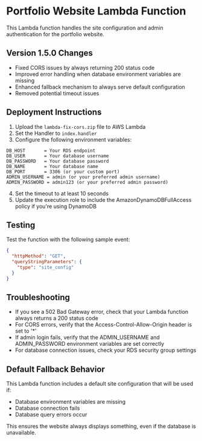 # Portfolio Website Lambda Function

This Lambda function handles the site configuration and admin authentication for the portfolio website.

## Version 1.5.0 Changes
- Fixed CORS issues by always returning 200 status code
- Improved error handling when database environment variables are missing
- Enhanced fallback mechanism to always serve default configuration
- Removed potential timeout issues

## Deployment Instructions

1. Upload the `lambda-fix-cors.zip` file to AWS Lambda
2. Set the Handler to `index.handler`
3. Configure the following environment variables:

```
DB_HOST       = Your RDS endpoint
DB_USER       = Your database username
DB_PASSWORD   = Your database password
DB_NAME       = Your database name
DB_PORT       = 3306 (or your custom port)
ADMIN_USERNAME = admin (or your preferred admin username)
ADMIN_PASSWORD = admin123 (or your preferred admin password)
```

4. Set the timeout to at least 10 seconds
5. Update the execution role to include the AmazonDynamoDBFullAccess policy if you're using DynamoDB

## Testing

Test the function with the following sample event:

```json
{
  "httpMethod": "GET",
  "queryStringParameters": {
    "type": "site_config"
  }
}
```

## Troubleshooting

- If you see a 502 Bad Gateway error, check that your Lambda function always returns a 200 status code
- For CORS errors, verify that the Access-Control-Allow-Origin header is set to '*'
- If admin login fails, verify that the ADMIN_USERNAME and ADMIN_PASSWORD environment variables are set correctly
- For database connection issues, check your RDS security group settings

## Default Fallback Behavior

This Lambda function includes a default site configuration that will be used if:
- Database environment variables are missing
- Database connection fails
- Database query errors occur

This ensures the website always displays something, even if the database is unavailable. 